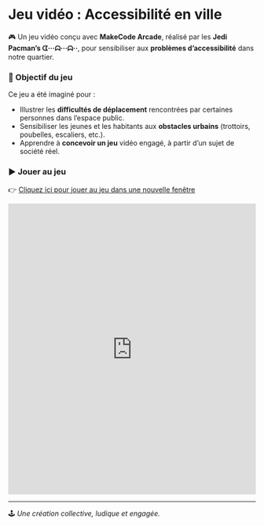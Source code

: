 # Jeu vidéo : Accessibilité en ville  

🎮 Un jeu vidéo conçu avec **MakeCode Arcade**, réalisé par les **Jedi Pacman’s ᗧ···ᗣ···ᗣ··**, pour sensibiliser aux **problèmes d’accessibilité** dans notre quartier.

### 🎯 Objectif du jeu

Ce jeu a été imaginé pour :

- Illustrer les **difficultés de déplacement** rencontrées par certaines personnes dans l’espace public.
- Sensibiliser les jeunes et les habitants aux **obstacles urbains** (trottoirs, poubelles, escaliers, etc.).
- Apprendre à **concevoir un jeu** vidéo engagé, à partir d’un sujet de société réel.

### ▶️ Jouer au jeu

👉 [Cliquez ici pour jouer au jeu dans une nouvelle fenêtre](https://makecode.com/_ccL18Cff374x)

<div style="position:relative;height:0;padding-bottom:117.6%;overflow:hidden;"><iframe style="position:absolute;top:0;left:0;width:100%;height:100%;" src="https://arcade.makecode.com/---run?id=_17w590hm19d5" allowfullscreen="allowfullscreen" sandbox="allow-popups allow-forms allow-scripts allow-same-origin" frameborder="0"></iframe></div>

---

🕹️ *Une création collective, ludique et engagée.*
